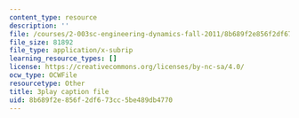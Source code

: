 ```yaml
---
content_type: resource
description: ''
file: /courses/2-003sc-engineering-dynamics-fall-2011/8b689f2e856f2df673cc5be489db4770_cd8lDtAtJbE.srt
file_size: 81892
file_type: application/x-subrip
learning_resource_types: []
license: https://creativecommons.org/licenses/by-nc-sa/4.0/
ocw_type: OCWFile
resourcetype: Other
title: 3play caption file
uid: 8b689f2e-856f-2df6-73cc-5be489db4770
---
```


